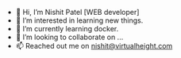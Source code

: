 - 👋 Hi, I’m Nishit Patel [WEB developer]
- 👀 I’m interested in learning new things.
- 🌱 I’m currently learning docker.
- 💞️ I’m looking to collaborate on ...
- 📫 Reached out me on nishit@virtualheight.com 

<!---
nishit039/nishit039 is a ✨ special ✨ repository because its `README.md` (this file) appears on your GitHub profile.
You can click the Preview link to take a look at your changes.
--->

